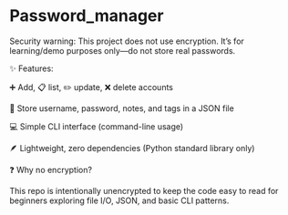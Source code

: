 # Password_manager
Security warning: This project does not use encryption. It’s for learning/demo purposes only—do not store real passwords.

✨ Features:

 ➕ Add, 📋 list, ✏️ update, ❌ delete accounts

 💾 Store username, password, notes, and tags in a JSON file

 💻 Simple CLI interface (command-line usage)

 🪶 Lightweight, zero dependencies (Python standard library only)

❓ Why no encryption?

This repo is intentionally unencrypted to keep the code easy to read for beginners exploring file I/O, JSON, and basic CLI patterns.
